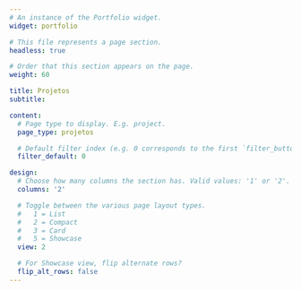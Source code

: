 ```yaml
---
# An instance of the Portfolio widget.
widget: portfolio

# This file represents a page section.
headless: true

# Order that this section appears on the page.
weight: 60

title: Projetos
subtitle:

content:
  # Page type to display. E.g. project.
  page_type: projetos

  # Default filter index (e.g. 0 corresponds to the first `filter_button` instance below).
  filter_default: 0

design:
  # Choose how many columns the section has. Valid values: '1' or '2'.
  columns: '2'

  # Toggle between the various page layout types.
  #   1 = List
  #   2 = Compact
  #   3 = Card
  #   5 = Showcase
  view: 2

  # For Showcase view, flip alternate rows?
  flip_alt_rows: false
---
```

